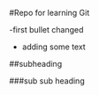 #Repo for learning Git

-first bullet changed
- adding some text 

##subheading 

###sub sub heading